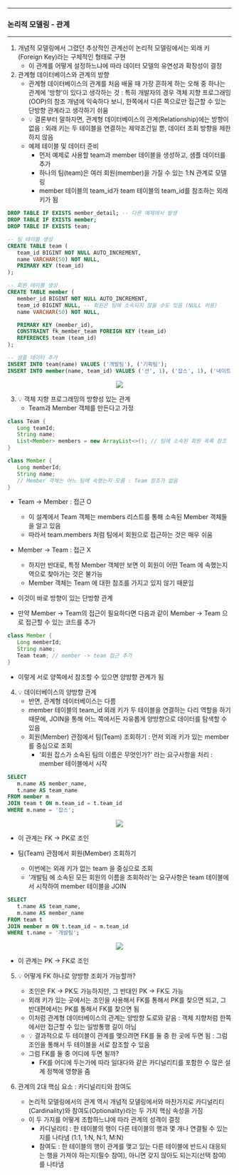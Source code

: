 -----
### 논리적 모델링 - 관계
-----
1. 개념적 모델링에서 그렸던 추상적인 관계선이 논리적 모델링에서는 외래 키(Foreign Key)라는 구체적인 형태로 구현
   - 이 관계를 어떻게 설정하느냐에 따라 데이터 모델의 유연성과 확장성이 결정
2. 관계형 데이터베이스와 관계의 방향
   - 관계형 데이터베이스의 관계를 처음 배울 때 가장 흔하게 하는 오해 중 하나는 관계에 '방향'이 있다고 생각하는 것 : 특히 개발자의 경우 객체 지향 프로그래밍(OOP)의 참조 개념에 익숙하다 보니, 한쪽에서 다른 쪽으로만 접근할 수 있는 단방향 관계라고 생각하기 쉬움
   - 💡 결론부터 말하자면, 관계형 데이터베이스의 관계(Relationship)에는 방향이 없음 : 외래 키는 두 테이블을 연결하는 제약조건일 뿐, 데이터 조회 방향을 제한하지 않음
   - 예제 테이블 및 데이터 준비
      + 먼저 예제로 사용할 team과 member 테이블을 생성하고, 샘플 데이터를 추가
      + 하나의 팀(team)은 여러 회원(member)을 가질 수 있는 1:N 관계로 모델링
      + member 테이블의 team_id가 team 테이블의 team_id를 참조하는 외래 키가 됨
```sql
DROP TABLE IF EXISTS member_detail; -- 다른 예제에서 발생
DROP TABLE IF EXISTS member;
DROP TABLE IF EXISTS team;

-- 팀 테이블 생성
CREATE TABLE team (
   team_id BIGINT NOT NULL AUTO_INCREMENT,
   name VARCHAR(50) NOT NULL,
   PRIMARY KEY (team_id)
);

-- 회원 테이블 생성
CREATE TABLE member (
   member_id BIGINT NOT NULL AUTO_INCREMENT,
   team_id BIGINT NULL, -- 회원은 팀에 소속되지 않을 수도 있음 (NULL 허용)
   name VARCHAR(50) NOT NULL,

   PRIMARY KEY (member_id),
   CONSTRAINT fk_member_team FOREIGN KEY (team_id)
   REFERENCES team (team_id)
);
```
```sql
-- 샘플 데이터 추가
INSERT INTO team(name) VALUES ('개발팀'), ('기획팀');
INSERT INTO member(name, team_id) VALUES ('션', 1), ('잡스', 1), ('네이트', 2);
```
<div align="center">
<img src="https://github.com/user-attachments/assets/8c5eaf4d-713d-46eb-800a-923df9d97a3d">
</div>

3. 💡 객체 지향 프로그래밍의 방향성 있는 관계
   - Team과 Member 객체를 만든다고 가정
```java
class Team {
   Long teamId;
   String name;
   List<Member> members = new ArrayList<>(); // 팀에 소속된 회원 목록 참조
}

class Member {
   Long memberId;
   String name;
   // Member 객체는 어느 팀에 속했는지 모름 : Team 참조가 없음
}
```
   - Team → Member : 접근 O
      + 이 설계에서 Team 객체는 members 리스트를 통해 소속된 Member 객체들을 알고 있음
      + 따라서 team.members 처럼 팀에서 회원으로 접근하는 것은 매우 쉬움

   - Member → Team : 접근 X
     + 하지만 반대로, 특정 Member 객체만 보면 이 회원이 어떤 Team 에 속했는지 역으로 찾아가는 것은 불가능
      + Member 객체는 Team 에 대한 참조를 가지고 있지 않기 때문임

   - 이것이 바로 방향이 있는 단방향 관계
   - 만약 Member → Team의 접근이 필요하다면 다음과 같이 Member → Team 으로 접근할 수 있는 코드를 추가
```java
class Member {
   Long memberId;
   String name;
   Team team; // member -> team 접근 추가
}
```
   - 이렇게 서로 양쪽에서 참조할 수 있으면 양방향 관계가 됨

4. 💡 데이터베이스의 양방향 관계
   - 반면, 관계형 데이터베이스는 다름
   - member 테이블의 team_id 외래 키가 두 테이블을 연결하는 다리 역할을 하기 때문에, JOIN을 통해 어느 쪽에서든 자유롭게 양방향으로 데이터를 탐색할 수 있음
   - 회원(Member) 관점에서 팀(Team) 조회하기 : 먼저 외래 키가 있는 member를 중심으로 조회
     + '회원 잡스가 소속된 팀의 이름은 무엇인가?' 라는 요구사항을 처리 : member 테이블에서 시작
```sql
SELECT
   m.name AS member_name,
   t.name AS team_name
FROM member m
JOIN team t ON m.team_id = t.team_id
WHERE m.name = '잡스';
```
<div align="center">
<img src="https://github.com/user-attachments/assets/a593c57b-f551-4b0e-af8f-a3fb5dff2013">
</div>

   - 이 관계는 FK → PK로 조인

   - 팀(Team) 관점에서 회원(Member) 조회하기
     + 이번에는 외래 키가 없는 team 을 중심으로 조회
     + '개발팀 에 소속된 모든 회원의 이름을 조회하라'는 요구사항은 team 테이블에서 시작하여 member 테이블을 JOIN
```sql
SELECT
   t.name AS team_name,
   m.name AS member_name
FROM team t
JOIN member m ON t.team_id = m.team_id
WHERE t.name = '개발팀';
```
<div align="center">
<img src="https://github.com/user-attachments/assets/0309660b-f9a5-4e5a-bce0-ac4ca9a9e22a">
</div>

   - 이 관계는 PK → FK로 조인

5. 💡 어떻게 FK 하나로 양방향 조회가 가능할까?
   - 조인은 FK → PK도 가능하지만, 그 반대인 PK → FK도 가능
   - 외래 키가 있는 곳에서는 조인을 사용해서 FK를 통해서 PK를 찾으면 되고, 그 반대편에서는 PK를 통해서 FK를 찾으면 됨
   - 이처럼 관계형 데이터베이스의 관계는 양방향 도로와 같음 : 객체 지향처럼 한쪽에서만 접근할 수 있는 일방통행 길이 아님
   - 💡 결과적으로 두 테이블이 관계를 맺으려면 FK를 둘 중 한 곳에 두면 됨 : 그럼 조인을 통해서 두 테이블을 서로 참조할 수 있음
   - 그럼 FK를 둘 중 어디에 두면 될까?
     + FK를 어디에 두는가에 따라 일대다와 같은 카디널리티를 포함한 수 많은 설계 정책에 영향을 줌

6. 관계의 2대 핵심 요소 : 카디널리티와 참여도
   - 논리적 모델링에서의 관계 역시 개념적 모델링에서와 마찬가지로 카디널리티(Cardinality)와 참여도(Optionality)라는 두 가지 핵심 속성을 가짐
   - 이 두 가지를 어떻게 조합하느냐에 따라 관계의 성격이 결정
      + 카디널리티 : 한 테이블의 행이 다른 테이블의 행과 몇 개나 연결될 수 있는지를 나타냄 (1:1, 1:N, N:1, M:N)
      + 참여도 : 한 테이블의 행이 관계를 맺고 있는 다른 테이블에 반드시 대응되는 행을 가져야 하는지(필수 참여), 아니면 갖지 않아도 되는지(선택 참여)를 나타냄
